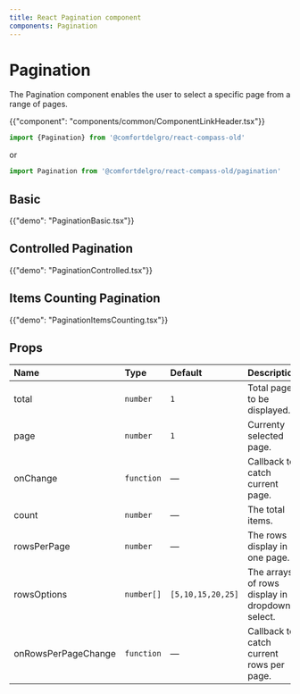 ```yaml
---
title: React Pagination component
components: Pagination
---
```


# Pagination

<p class="description">The Pagination component enables the user to select a specific page from a range of pages.</p>

{{"component": "components/common/ComponentLinkHeader.tsx"}}

```jsx
import {Pagination} from '@comfortdelgro/react-compass-old'
```

or

```jsx
import Pagination from '@comfortdelgro/react-compass-old/pagination'
```

## Basic

{{"demo": "PaginationBasic.tsx"}}

## Controlled Pagination

{{"demo": "PaginationControlled.tsx"}}

## Items Counting Pagination

{{"demo": "PaginationItemsCounting.tsx"}}

<!-- ## Pagination Server (Experimental)
{{"demo": "PaginationServer.tsx"}} -->

## Props

| Name                | Type       | Default           | Description                                    |
| :------------------ | :--------- | :---------------- | :--------------------------------------------- |
| total               | `number`   | `1`               | Total pages to be displayed.                   |
| page                | `number`   | `1`               | Currenty selected page.                        |
| onChange            | `function` | —                 | Callback to catch current page.                |
| count               | `number`   | —                 | The total items.                               |
| rowsPerPage         | `number`   | —                 | The rows display in one page.                  |
| rowsOptions         | `number[]` | `[5,10,15,20,25]` | The arrays of rows display in dropdown select. |
| onRowsPerPageChange | `function` | —                 | Callback to catch current rows per page.       |
